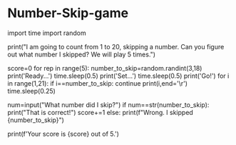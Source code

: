 # Number-Skip-game

import time
import random


print("I am going to count from 1 to 20, skipping a number. Can you figure out what number I skipped? We will play 5 times.")

score=0
for rep in range(5):
  number_to_skip=random.randint(3,18)
  print('Ready...')
  time.sleep(0.5)
  print('Set...')
  time.sleep(0.5)
  print('Go!')
  for i in range(1,21):
    if i==number_to_skip:
      continue
    print(i,end='\r')
    time.sleep(0.25)
    
  num=input("What number did I skip?")
  if num==str(number_to_skip):
    print("That is correct!")
    score+=1
  else:
    print(f"Wrong. I skipped {number_to_skip}")
    
print(f'Your score is {score} out of 5.')
